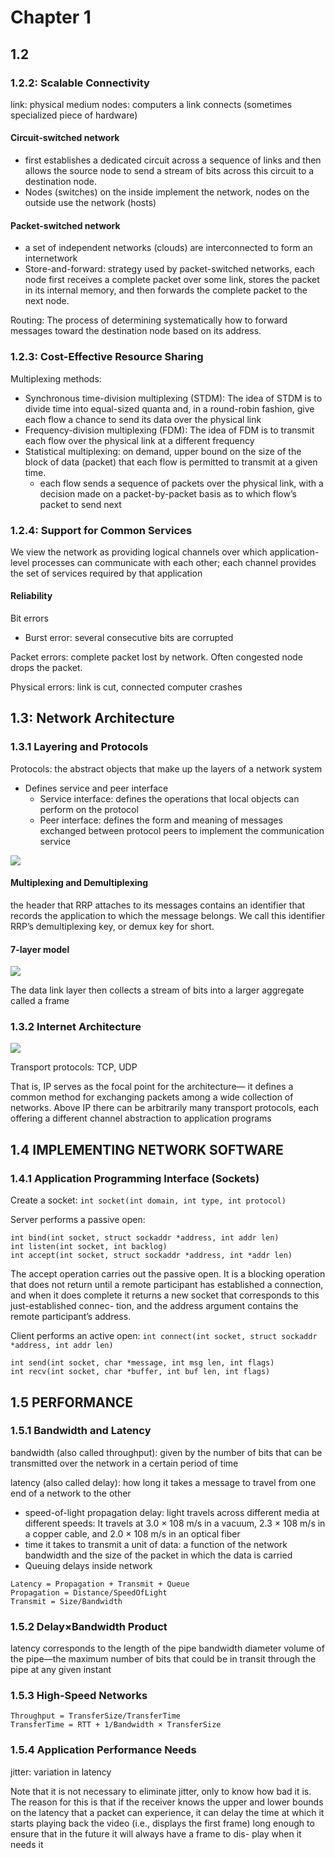 # Chapter 1

## 1.2

### 1.2.2: Scalable Connectivity

link: physical medium
nodes: computers a link connects (sometimes specialized piece of hardware)

#### Circuit-switched network
  - first establishes a dedicated circuit across a sequence of links and then allows the source node to send a stream of bits across this circuit to a destination node.
  - Nodes (switches) on the inside implement the network, nodes on the outside use the network (hosts)

#### Packet-switched network
  - a set of independent networks (clouds) are interconnected to form an internetwork
  - Store-and-forward: strategy used by packet-switched networks, each node first receives a complete packet over some link, stores the packet in its internal memory, and then forwards the complete packet to the next node.

Routing: The process of determining systematically how to forward messages toward the destination node based on its address.

### 1.2.3: Cost-Effective Resource Sharing

Multiplexing methods:
  - Synchronous time-division multiplexing (STDM): The idea of STDM is to divide time into equal-sized quanta and, in a round-robin fashion, give each flow a chance to send its data over the physical link
  - Frequency-division multiplexing (FDM): The idea of FDM is to transmit each flow over the physical link at a different frequency
  - Statistical multiplexing: on demand, upper bound on the size of the block of data (packet) that each flow is permitted to transmit at a given time.
    - each flow sends a sequence of packets over the physical link, with a decision made on a packet-by-packet basis as to which flow’s packet to send next

### 1.2.4: Support for Common Services

We view the network as providing logical channels over which application-level processes can communicate with each other; each channel provides the set of services required by that application

#### Reliability

Bit errors
  - Burst error: several consecutive bits are corrupted

Packet errors: complete packet lost by network. Often congested node drops the packet.

Physical errors: link is cut, connected computer crashes

## 1.3: Network Architecture

### 1.3.1 Layering and Protocols

Protocols: the abstract objects that make up the layers of a network system
  - Defines service and peer interface
    - Service interface: defines the operations that local objects can perform on the protocol
    - Peer interface: defines the form and meaning of messages exchanged between protocol peers to implement the communication service

![](../img/r1.12.png)

#### Multiplexing and Demultiplexing

the header that RRP attaches to its messages contains an identifier that records the application to which the message belongs. We call this identifier RRP’s demultiplexing key, or demux key for short.

#### 7-layer model

![](../img/r1.13.png)

The data link layer then collects a stream of bits into a larger aggregate called a frame

### 1.3.2 Internet Architecture

![](../img/r1.15.png)

Transport protocols: TCP, UDP

That is, IP serves as the focal point for the architecture— it defines a common method for exchanging packets among a wide collection of networks. Above IP there can be arbitrarily many transport protocols, each offering a different channel abstraction to application programs

## 1.4 IMPLEMENTING NETWORK SOFTWARE

### 1.4.1 Application Programming Interface (Sockets)

Create a socket: `int socket(int domain, int type, int protocol)`

Server performs a passive open:

```
int bind(int socket, struct sockaddr *address, int addr len)
int listen(int socket, int backlog)
int accept(int socket, struct sockaddr *address, int *addr len)
```

The accept operation carries out the passive open. It is a blocking operation that does not return until a remote participant has established a connection, and when it does complete it returns a new socket that corresponds to this just-established connec- tion, and the address argument contains the remote participant’s address.


Client performs an active open: `int connect(int socket, struct sockaddr *address, int addr len)`

```
int send(int socket, char *message, int msg len, int flags)
int recv(int socket, char *buffer, int buf len, int flags)
```

## 1.5 PERFORMANCE

### 1.5.1 Bandwidth and Latency

bandwidth (also called throughput): given by the number of bits that can be transmitted over the network in a certain period of time

latency (also called delay): how long it takes a message to travel from one end of a network to the other
- speed-of-light propagation delay: light travels across different media at different speeds: It travels at 3.0 × 108 m/s in a vacuum, 2.3 × 108 m/s in a copper cable, and 2.0 × 108 m/s in an optical fiber
- time it takes to transmit a unit of data: a function of the network bandwidth and the size of the packet in which the data is carried
- Queuing delays inside network

```
Latency = Propagation + Transmit + Queue
Propagation = Distance/SpeedOfLight
Transmit = Size/Bandwidth
```

### 1.5.2 Delay×Bandwidth Product

latency corresponds to the length of the pipe
bandwidth diameter
volume of the pipe—the maximum number of bits that could be in transit through the pipe at any given instant

### 1.5.3 High-Speed Networks

```
Throughput = TransferSize/TransferTime
TransferTime = RTT + 1/Bandwidth × TransferSize
```

### 1.5.4 Application Performance Needs

jitter: variation in latency

Note that it is not necessary to eliminate jitter, only to know how bad it is. The reason for this is that if the receiver knows the upper and lower bounds on the latency that a packet can experience, it can delay the time at which it starts playing back the video (i.e., displays the first frame) long enough to ensure that in the future it will always have a frame to dis- play when it needs it

